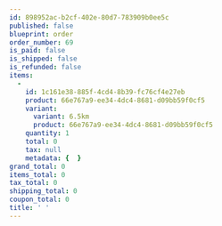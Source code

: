 ```yaml
---
id: 898952ac-b2cf-402e-80d7-783909b0ee5c
published: false
blueprint: order
order_number: 69
is_paid: false
is_shipped: false
is_refunded: false
items:
  -
    id: 1c161e38-885f-4cd4-8b39-fc76cf4e27eb
    product: 66e767a9-ee34-4dc4-8681-d09bb59f0cf5
    variant:
      variant: 6.5km
      product: 66e767a9-ee34-4dc4-8681-d09bb59f0cf5
    quantity: 1
    total: 0
    tax: null
    metadata: {  }
grand_total: 0
items_total: 0
tax_total: 0
shipping_total: 0
coupon_total: 0
title: ' '
---
```

